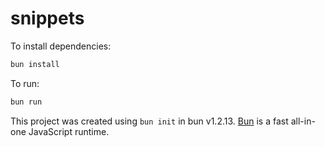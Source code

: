 # snippets

To install dependencies:

```bash
bun install
```

To run:

```bash
bun run 
```

This project was created using `bun init` in bun v1.2.13. [Bun](https://bun.sh) is a fast all-in-one JavaScript runtime.
